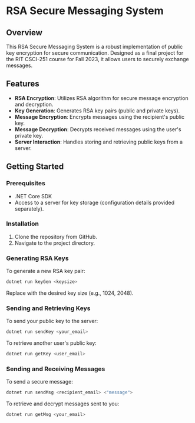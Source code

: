 # RSA Secure Messaging System

## Overview

This RSA Secure Messaging System is a robust implementation of public key encryption for secure communication. Designed as a final project for the RIT CSCI-251 course for Fall 2023, it allows users to securely exchange messages.

## Features

- **RSA Encryption**: Utilizes RSA algorithm for secure message encryption and decryption.
- **Key Generation**: Generates RSA key pairs (public and private keys).
- **Message Encryption**: Encrypts messages using the recipient's public key.
- **Message Decryption**: Decrypts received messages using the user's private key.
- **Server Interaction**: Handles storing and retrieving public keys from a server.

## Getting Started

### Prerequisites

- .NET Core SDK
- Access to a server for key storage (configuration details provided separately).

### Installation

1. Clone the repository from GitHub.
2. Navigate to the project directory.

### Generating RSA Keys

To generate a new RSA key pair:

```sh
dotnet run keyGen <keysize>
```

Replace <keysize> with the desired key size (e.g., 1024, 2048).

### Sending and Retrieving Keys

To send your public key to the server:

```sh
dotnet run sendKey <your_email>
```

To retrieve another user's public key:

```sh
dotnet run getKey <user_email>
```

### Sending and Receiving Messages

To send a secure message:

```sh
dotnet run sendMsg <recipient_email> <"message">
```

To retrieve and decrypt messages sent to you:
```sh
dotnet run getMsg <your_email>
```
